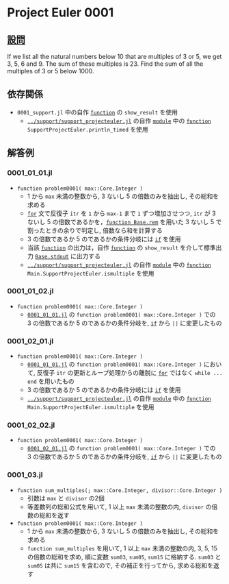 # Project Euler 0001 #

## [設問](https://projecteuler.net/problem=1) ##
If we list all the natural numbers below 10 that are multiples of 3 or 5, we get 3, 5, 6 and 9. The sum of these multiples is 23.
Find the sum of all the multiples of 3 or 5 below 1000.

## 依存関係 ##
* `0001_support.jl` 中の自作 [`function`][julialang.doc.v1.function] の `show_result` を使用
	* [`../support/support_projecteuler.jl`](../support) の自作 [`module`][julialang.doc.v1.module] 中の [`function`][julialang.doc.v1.function] `SupportProjectEuler.println_timed` を使用

## 解答例 ##

### 0001_01_01.jl ###
* `function problem0001( max::Core.Integer )`
	* 1 から `max` 未満の整数から, 3 ないし 5 の倍数のみを抽出し, その総和を求める
	* [`for`][julialang.doc.v1.for] 文で反復子 `itr` を `1` から `max-1` まで `1` ずつ増加させつつ, `itr` が 3 ないし 5 の倍数であるかを，[`function Base.rem`](https://docs.julialang.org/en/v1/base/math/#Base.rem) を用いた 3 ないし 5 で割ったときの余りで判定し, 倍数なら和を計算する
	* 3 の倍数であるか 5 のであるかの条件分岐には [`if`][julialang.doc.v1.if] を使用
	* 当該 [`function`][julialang.doc.v1.function]  の出力は，自作 [`function`][julialang.doc.v1.function]  の `show_result` を介して標準出力 [`Base.stdout`](https://docs.julialang.org/en/v1/base/io-network/#Base.stdout) に出力する
	* [`../support/support_projecteuler.jl`](../support) の自作 [`module`][julialang.doc.v1.module] 中の [`function`][julialang.doc.v1.function] `Main.SupportProjectEuler.ismultiple` を使用

### 0001_01_02.jl ###
* `function problem0001( max::Core.Integer )`
	* [`0001_01_01.jl`](#0001_01_01jl) の `function problem0001( max::Core.Integer )` での　3 の倍数であるか 5 のであるかの条件分岐を, [`if`][julialang.doc.v1.if] から `||` に変更したもの

### 0001_02_01.jl ###
* `function problem0001( max::Core.Integer )`
	* [`0001_01_01.jl`](#0001_01_01jl) の `function problem0001( max::Core.Integer )` において, 反復子 `itr` の更新とループ処理からの離脱に [`for`][julialang.doc.v1.for] ではなく `while ... end` を用いたもの
	* 3 の倍数であるか 5 のであるかの条件分岐には [`if`][julialang.doc.v1.if] を使用
	* [`../support/support_projecteuler.jl`](../support) の自作 [`module`][julialang.doc.v1.module] 中の [`function`][julialang.doc.v1.function] `Main.SupportProjectEuler.ismultiple` を使用

### 0001_02_02.jl ###
* `function problem0001( max::Core.Integer )`
	* [`0001_02_01.jl`](#0001_01_01jl) の `function problem0001( max::Core.Integer )` での　3 の倍数であるか 5 のであるかの条件分岐を, [`if`][julialang.doc.v1.if] から `||` に変更したもの

### 0001_03.jl ###
* `function sum_multiples(; max::Core.Integer, divisor::Core.Integer )`
	* 引数は `max` と `divisor` の2個
	* 等差数列の総和公式を用いて, 1 以上 `max` 未満の整数の内, `divisor` の倍数の総和を返す
* `function problem0001( max::Core.Integer )`
	* 1 から `max` 未満の整数から, 3 ないし 5 の倍数のみを抽出し, その総和を求める
	* `function sum_multiples` を用いて, 1 以上 `max` 未満の整数の内, 3, 5, 15 の倍数の総和を求め, 順に変数 `sum03`, `sum05`, `sum15` に格納する. `sum03` と `sum05` は共に `sum15` を含むので, その補正を行ってから, 求める総和を返す

<!-- links -->
[julialang.doc.v1.for]: https://docs.julialang.org/en/v1/base/base/#for
[julialang.doc.v1.function]: https://docs.julialang.org/en/v1/base/base/#function
[julialang.doc.v1.if]: https://docs.julialang.org/en/v1/base/base/#if
[julialang.doc.v1.module]: https://docs.julialang.org/en/v1/base/base/#module